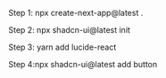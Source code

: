 Step 1: npx create-next-app@latest .

Step 2: npx shadcn-ui@latest init

Step 3: yarn add lucide-react

Step 4:npx shadcn-ui@latest add button
